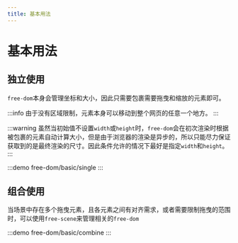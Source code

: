 ```yaml
---
title: 基本用法
---
```


# 基本用法

## 独立使用

`free-dom`本身会管理坐标和大小，因此只需要包裹需要拖曳和缩放的元素即可。

:::info
由于没有区域限制，元素本身可以移动到整个网页的任意一个地方。
:::

:::warning
虽然当初始值不设置`width`或`height`时，`free-dom`会在初次渲染时根据被包裹的元素自动计算大小，但是由于浏览器的渲染是异步的，所以只能尽力保证获取到的是最终渲染的尺寸。因此条件允许的情况下最好是指定`width`和`height`。
:::

:::demo
free-dom/basic/single
:::

## 组合使用

当场景中存在多个拖曳元素，且各元素之间有对齐需求，或者需要限制拖曳的范围时，可以使用`free-scene`来管理相关的`free-dom`

:::demo
free-dom/basic/combine
:::

